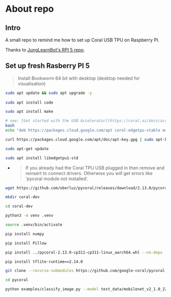 # About repo

## Intro
A small repo to remind me how to set up Coral USB TPU on Raspberry PI.

Thanks to [JungLearnBot's RPI 5 repo](https://github.com/JungLearnBot/RPi5_yolov8).

## Set up fresh Rasberry PI 5

> Install Bookworm 64 bit with desktop (desktop needed for visualisation)

```bash
sudo apt update && sudo apt upgrade -y
  
sudo apt install code

sudo apt install make

# see: [Get started with the USB Accelerator](https://coral.ai/docs/accelerator/get-started/)
bash
echo "deb https://packages.cloud.google.com/apt coral-edgetpu-stable main" | sudo tee /etc/apt/sources.list.d/coral-edgetpu.list

curl https://packages.cloud.google.com/apt/doc/apt-key.gpg | sudo apt-key add -

sudo apt-get update

sudo apt install libedgetpu1-std
```

- > If you already had the Coral TPU USB plugged in then remove and reinsert to connect drivers. Otherwise you will get errors like 'pycoral module not installed'.
```bash
wget https://github.com/oberluz/pycoral/releases/download/2.13.0/pycoral-2.13.0-cp311-cp311-linux_aarch64.whl

mkdir coral-dev

cd coral-dev

python3 -m venv .venv

source .venv/bin/activate

pip install numpy

pip install Pillow

pip install ../pycoral-2.13.0-cp311-cp311-linux_aarch64.whl --no-deps

pip install tflite-runtime==2.14.0

git clone --recurse-submodules https://github.com/google-coral/pycoral

cd pycoral

python examples/classify_image.py --model test_data/mobilenet_v2_1.0_224_inat_bird_quant_edgetpu.tflite --labels test_data/inat_bird_labels.txt --input test_data/bird.bmp

```
